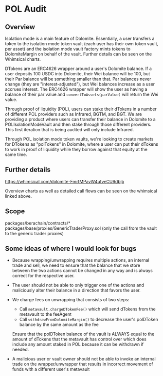# POL Audit

## Overview

Isolation mode is a main feature of Dolomite. Essentially, a user transfers a token to the isolation mode token vault (each user has their own token vault, per asset) and the isolation mode vault factory mints tokens to DolomiteMargin on behalf of the vault. Further details can be seen on the Whimsical charts.

DTokens are an ERC4626 wrapper around a user's Dolomite balance. If a user deposits 100 USDC into Dolomite, their Wei balance will be 100, but their Par balance will be something smaller than that. Par balances never change (they are "interest-adjusted"), but Wei balances increase as a user accrues interest. The ERC4626 wrapper will show the user as having a balance of their par value and `convertToAssets(parValue)` will return the Wei value.

Through proof of liquidity (POL), users can stake their dTokens in a number of different POL providers such as Infrared, BGTM, and BGT. We are providing a product where users can transfer their balance in Dolomite to a POLIsolationModeVault and then stake through those different providers. This first iteration that is being audited will only include Infrared.

Through POL isolation mode token vaults, we're looking to create markets for DTokens as "polTokens" in Dolomite, where a user can put their dTokens to work in proof of liquidity while they borrow against that equity at the same time.

## Further details

https://whimsical.com/dolomite-FmrtMPavW4utveCU6dbjb

Overview charts as well as detailed call flows can be seen on the whimsical linked above.

## Scope

packages/berachain/contracts/*
packages/base/proxies/GenericTraderProxy.sol (only the call from the vault to the generic trader proxies)

## Some ideas of where I would look for bugs

* Because wrapping/unwrapping requires multiple actions, an internal trade and sell, we need to ensure that the balance that we store between the two actions cannot be changed in any way and is always correct for the respective user.

* The user should not be able to only trigger one of the actions and maliciously alter their balance in a direction that favors the user.

* We charge fees on unwrapping that consists of two steps:
    - Call `metavault.chargeDTokenFee()` which will send dTokens from the metavault to the feeAgent
    - Call `withdrawFromDolomiteMargin()` to decrease the user's polDToken balance by the same amount as the fee

    Ensure that the polDToken balance of the vault is ALWAYS equal to the amount of dTokens that the metavault has control over which does include any amount staked in POL because it can be withdrawn if needed.

* A malicious user or vault owner should not be able to invoke an internal trade on the wrapper/unwrapper that results in incorrect movement of funds with a different user's metavault
